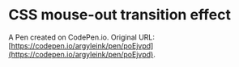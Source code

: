 # CSS mouse-out transition effect

A Pen created on CodePen.io. Original URL: [https://codepen.io/argyleink/pen/poEjvpd](https://codepen.io/argyleink/pen/poEjvpd).


